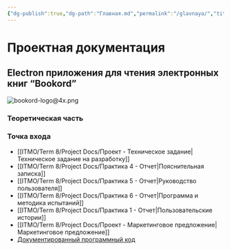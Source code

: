 ```yaml
---
{"dg-publish":true,"dg-path":"Главная.md","permalink":"/glavnaya/","title":"Главная","pinned":true,"tags":["gardenEntry"]}
---
```



# Проектная документация

## Electron приложения для чтения электронных книг “Bookord”

![bookord-logo@4x.png](/img/user/ITMO/Term%208/Project%20Docs/attachments/bookord-logo@4x.png)


### Теоретическая часть


### Точка входа


- [[ITMO/Term 8/Project Docs/Проект - Техническое задание\|Техническое задание на разработку]]
- [[ITMO/Term 8/Project Docs/Практика 4 - Отчет\|Пояснительная записка]]
- [[ITMO/Term 8/Project Docs/Практика 5 - Отчет\|Руководство пользователя]]
- [[ITMO/Term 8/Project Docs/Практика 6 - Отчет\|Программа и методика испытаний]]
- [[ITMO/Term 8/Project Docs/Практика 1 - Отчет\|Пользовательские истории]]
- [[ITMO/Term 8/Project Docs/Проект - Маркетинговое предложение\|Маркетинговое предложение]]
- [Документированный программный код](https://github.com/LiprikON2/Bookord)

